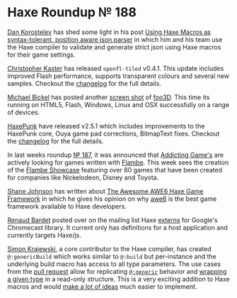 [_template]: roundup.html
# Haxe Roundup № 188

[Dan Korostelev][link 1] has shed some light in his post [Using Haxe Macros as syntax-tolerant, position aware json parser][link 2] in which him and his team use the Haxe compiler to validate and generate strict json using Haxe macros for their game settings.

[Christopher Kaster][link 3] has released `openfl-tiled` v0.4.1. This update includes improved Flash performance, supports transparent colours and several new samples. Checkout the [changelog][link 4] for the full details.

[Michael Bickel][link 5] has posted another [screen shot][link 6] of [foo3D][link 7]. This time its running on HTML5, Flash, Windows, Linux and OSX successfully on a range of devices.

[HaxePunk][link 8] have released v2.5.1 which includes improvements to the HaxePunk core, Ouya game pad corrections, BitmapText fixes. Checkout the [changelog][link 9] for the full details.

In last weeks roundup [№ 187][link 10], it was announced that [Addicting Game's][link 11] are actively looking for games written with [Flambe][link 12]. This week sees the creation of the [Flambe Showcase][link 13] featuring over 80 games that have been created for companies like Nickelodeon, Disney and Toyota.

[Shane Johnson][link 14] has written about [The Awesome AWE6 Haxe Game Framework][link 15] in which he gives his opinion on why [awe6][link 16] is the best game framework available to Haxe developers.

[Renaud Bardet][link 17] posted over on the mailing list Haxe [externs][link 18] for Google's Chromecast library. It current only has definitions for a host application and currently targets Haxe/js.

[Simon Krajewski][link 19], a core contributor to the Haxe compiler, has created `@:genericBuild` which works similar to `@:build` but per-instance and the underlying build macro has access to all type parameters. The use cases from the [pull request][link 20] allow for replicating [`@:generic`][link 21] behavior and [wrapping a given type][link 22] in a read-only structure. This is a very exciting addition to Haxe macros and would [make a lot of ideas][link 23] much easier to implement.

[link 1]: https://twitter.com/nadako "Dan Korostelev"
[link 2]: http://nadako.tumblr.com/post/77106860013/using-haxe-macros-as-syntax-tolerant-position-aware "Using Haxe Macros as syntax-tolerant, position aware json parser"
[link 3]: https://twitter.com/kasoki "Christopher Kaster"
[link 4]: http://kasoki.de/2014/02/17/openfl-tiled-0-4-1-changelog/ "changelog"
[link 5]: https://twitter.com/dazKind "Michael Bickel"
[link 6]: http://developium.tumblr.com/post/76822319814/crossplatform-action-with-foo3d-screens-left-to "screen shot"
[link 7]: https://github.com/dazKind/foo3d "foo3D"
[link 8]: https://twitter.com/HaxePunk "HaxePunk"
[link 9]: https://github.com/HaxePunk/HaxePunk/blob/dev/CHANGELOG.md "changelog"
[link 10]: http://blog.skialbainn.com/post/76427849089/haxe-roundup-187 "№ 187"
[link 11]: http://www.addictinggames.com/ "Addicting Game&#8217;s"
[link 12]: https://github.com/aduros/flambe "Flambe"
[link 13]: https://github.com/aduros/flambe/wiki/Showcase "Flambe Showcase"
[link 14]: https://plus.google.com/u/1/109748092297800040605 "Shane Johnson"
[link 15]: http://ultravisual.co.uk/blog/2014/02/18/the-awesome-awe6-haxe-game-framework/ "The Awesome AWE6 Haxe Game Framework"
[link 16]: https://code.google.com/p/awe6/ "awe6"
[link 17]: https://plus.google.com/u/1/106177664196548727861?prsrc=4 "Renaud Bardet"
[link 18]: https://github.com/renaudbardet/google-cast-receiver-hx-headers "externs"
[link 19]: https://github.com/Simn "Simon Krajewski"
[link 20]: https://github.com/HaxeFoundation/haxe/pull/2630 "pull request"
[link 21]: https://gist.github.com/Simn/8ae509cc3824099c1567 "`@:generic`"
[link 22]: https://gist.github.com/nadako/8999329 "wrapping a given type"
[link 23]: https://github.com/HaxeFoundation/haxe/pull/2630#issuecomment-35487614 "make a lot of ideas"

